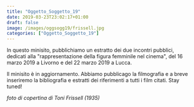 ```yaml
---
title: "Oggetto_Soggetto_19"
date: 2019-03-23T23:02:17+01:00
draft: false
image: /images/oggsogg19/frissell.jpg
categories: ["Oggetto_Soggetto_19"]
---
```


In questo minisito, pubblichiamo un estratto dei due incontri pubblici, dedicati alla "rappresentazione della figura femminile nel cinema", del 16 marzo 2019 a Livorno e del 22 marzo 2019 a Lucca.

Il minisito è in aggiornamento. Abbiamo pubblicago la filmografia e a breve inseriremo la bibliografia e estratti dei riferimenti a tutti i film citati. Stay tuned!

_foto di copertina di Toni Frissell (1935)_
